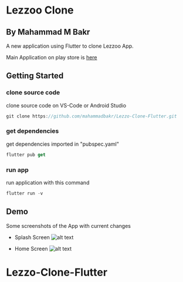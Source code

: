 # Lezzoo Clone
## By Mahammad M Bakr

A new application using Flutter to clone Lezzoo App.

Main Application on play store is [here](https://play.google.com/store/apps/details?id=com.fastwares.lezzoo.eats)

## Getting Started

### clone source code

clone source code on VS-Code or Android Studio
```dart
git clone https://github.com/mahammadbakr/Lezzo-Clone-Flutter.git
```

### get dependencies
get dependencies imported in "pubspec.yaml"

```dart
flutter pub get
```

### run app
run application with this command

```dart
flutter run -v
```

## Demo

Some screenshots of the App with current changes

- Splash Screen
![alt text](https://github.com/mahammadbakr/Lezzo-Clone-Flutter/blob/master/assets/screens/splash.png?raw=true)

- Home Screen
![alt text](https://github.com/mahammadbakr/Lezzo-Clone-Flutter/blob/master/assets/screens/home.png?raw=true)

# Lezzo-Clone-Flutter
